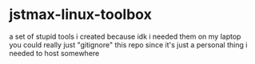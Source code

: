 # jstmax-linux-toolbox
a set of stupid tools i created because idk i needed them on my laptop \
you could really just "gitignore" this repo since it's just a personal thing i needed to host somewhere

